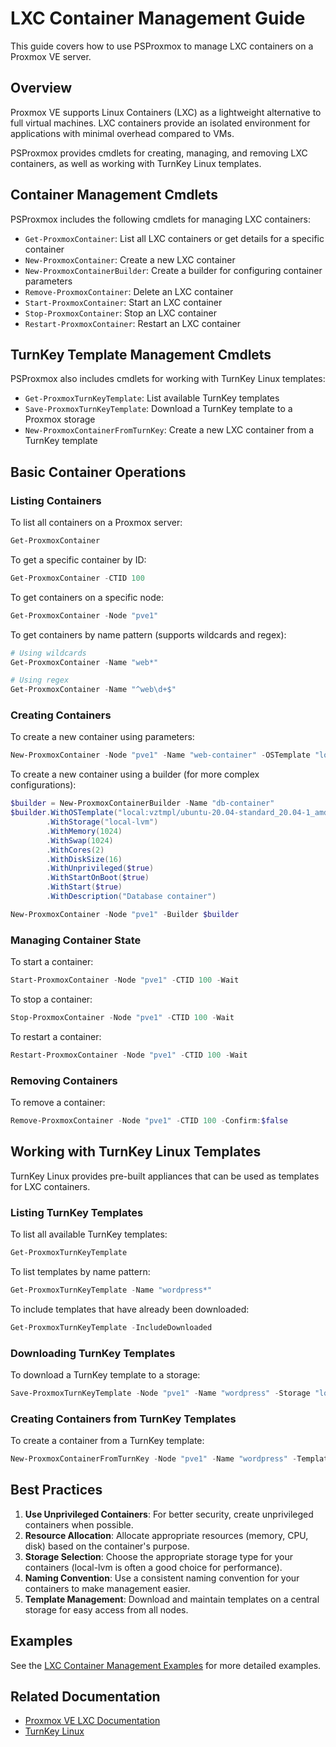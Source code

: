 # LXC Container Management Guide

This guide covers how to use PSProxmox to manage LXC containers on a Proxmox VE server.

## Overview

Proxmox VE supports Linux Containers (LXC) as a lightweight alternative to full virtual machines. LXC containers provide an isolated environment for applications with minimal overhead compared to VMs.

PSProxmox provides cmdlets for creating, managing, and removing LXC containers, as well as working with TurnKey Linux templates.

## Container Management Cmdlets

PSProxmox includes the following cmdlets for managing LXC containers:

- `Get-ProxmoxContainer`: List all LXC containers or get details for a specific container
- `New-ProxmoxContainer`: Create a new LXC container
- `New-ProxmoxContainerBuilder`: Create a builder for configuring container parameters
- `Remove-ProxmoxContainer`: Delete an LXC container
- `Start-ProxmoxContainer`: Start an LXC container
- `Stop-ProxmoxContainer`: Stop an LXC container
- `Restart-ProxmoxContainer`: Restart an LXC container

## TurnKey Template Management Cmdlets

PSProxmox also includes cmdlets for working with TurnKey Linux templates:

- `Get-ProxmoxTurnKeyTemplate`: List available TurnKey templates
- `Save-ProxmoxTurnKeyTemplate`: Download a TurnKey template to a Proxmox storage
- `New-ProxmoxContainerFromTurnKey`: Create a new LXC container from a TurnKey template

## Basic Container Operations

### Listing Containers

To list all containers on a Proxmox server:

```powershell
Get-ProxmoxContainer
```

To get a specific container by ID:

```powershell
Get-ProxmoxContainer -CTID 100
```

To get containers on a specific node:

```powershell
Get-ProxmoxContainer -Node "pve1"
```

To get containers by name pattern (supports wildcards and regex):

```powershell
# Using wildcards
Get-ProxmoxContainer -Name "web*"

# Using regex
Get-ProxmoxContainer -Name "^web\d+$"
```

### Creating Containers

To create a new container using parameters:

```powershell
New-ProxmoxContainer -Node "pve1" -Name "web-container" -OSTemplate "local:vztmpl/ubuntu-20.04-standard_20.04-1_amd64.tar.gz" -Storage "local-lvm" -Memory 512 -Swap 512 -Cores 1 -DiskSize 8 -Unprivileged -StartOnBoot -Start
```

To create a new container using a builder (for more complex configurations):

```powershell
$builder = New-ProxmoxContainerBuilder -Name "db-container"
$builder.WithOSTemplate("local:vztmpl/ubuntu-20.04-standard_20.04-1_amd64.tar.gz")
        .WithStorage("local-lvm")
        .WithMemory(1024)
        .WithSwap(1024)
        .WithCores(2)
        .WithDiskSize(16)
        .WithUnprivileged($true)
        .WithStartOnBoot($true)
        .WithStart($true)
        .WithDescription("Database container")

New-ProxmoxContainer -Node "pve1" -Builder $builder
```

### Managing Container State

To start a container:

```powershell
Start-ProxmoxContainer -Node "pve1" -CTID 100 -Wait
```

To stop a container:

```powershell
Stop-ProxmoxContainer -Node "pve1" -CTID 100 -Wait
```

To restart a container:

```powershell
Restart-ProxmoxContainer -Node "pve1" -CTID 100 -Wait
```

### Removing Containers

To remove a container:

```powershell
Remove-ProxmoxContainer -Node "pve1" -CTID 100 -Confirm:$false
```

## Working with TurnKey Linux Templates

TurnKey Linux provides pre-built appliances that can be used as templates for LXC containers.

### Listing TurnKey Templates

To list all available TurnKey templates:

```powershell
Get-ProxmoxTurnKeyTemplate
```

To list templates by name pattern:

```powershell
Get-ProxmoxTurnKeyTemplate -Name "wordpress*"
```

To include templates that have already been downloaded:

```powershell
Get-ProxmoxTurnKeyTemplate -IncludeDownloaded
```

### Downloading TurnKey Templates

To download a TurnKey template to a storage:

```powershell
Save-ProxmoxTurnKeyTemplate -Node "pve1" -Name "wordpress" -Storage "local"
```

### Creating Containers from TurnKey Templates

To create a container from a TurnKey template:

```powershell
New-ProxmoxContainerFromTurnKey -Node "pve1" -Name "wordpress" -Template "wordpress" -Storage "local-lvm" -Memory 512 -Cores 1 -DiskSize 8 -Start
```

## Best Practices

1. **Use Unprivileged Containers**: For better security, create unprivileged containers when possible.
2. **Resource Allocation**: Allocate appropriate resources (memory, CPU, disk) based on the container's purpose.
3. **Storage Selection**: Choose the appropriate storage type for your containers (local-lvm is often a good choice for performance).
4. **Naming Convention**: Use a consistent naming convention for your containers to make management easier.
5. **Template Management**: Download and maintain templates on a central storage for easy access from all nodes.

## Examples

See the [LXC Container Management Examples](../examples/LXC-Container-Management.ps1) for more detailed examples.

## Related Documentation

- [Proxmox VE LXC Documentation](https://pve.proxmox.com/wiki/Linux_Container)
- [TurnKey Linux](https://www.turnkeylinux.org/)
